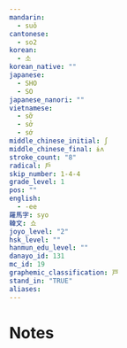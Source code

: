 ```yaml
---
mandarin:
  - suǒ
cantonese:
  - so2
korean:
  - 소
korean_native: ""
japanese:
  - SHO
  - SO
japanese_nanori: ""
vietnamese:
  - sỡ
  - sở
  - sớ
middle_chinese_initial: ʃ
middle_chinese_final: ɨʌ
stroke_count: "8"
radical: 戶
skip_number: 1-4-4
grade_level: 1
pos: ""
english:
  - -ee
羅馬字: syo
韓文: 쇼
joyo_level: "2"
hsk_level: ""
hanmun_edu_level: ""
danayo_id: 131
mc_id: 19
graphemic_classification: 戸
stand_in: "TRUE"
aliases:
---
```


# Notes
